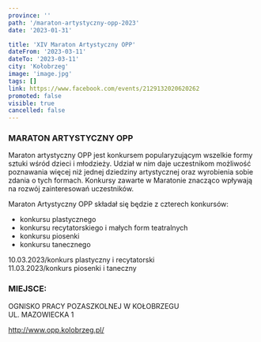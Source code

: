 ```yaml
---
province: ''
path: '/maraton-artystyczny-opp-2023'
date: '2023-01-31'

title: 'XIV Maraton Artystyczny OPP'
dateFrom: '2023-03-11'
dateTo: '2023-03-11'
city: 'Kołobrzeg'
image: 'image.jpg'
tags: []
link: https://www.facebook.com/events/2129132020620262
promoted: false
visible: true
cancelled: false
---
```

### MARATON ARTYSTYCZNY OPP

Maraton artystyczny OPP jest konkursem popularyzującym wszelkie formy sztuki wśród dzieci i młodzieży. Udział w nim daje uczestnikom możliwość poznawania więcej niż jednej dziedziny artystycznej oraz wyrobienia sobie zdania o tych formach. Konkursy zawarte w Maratonie znacząco wpływają na rozwój zainteresowań uczestników.

Maraton Artystyczny OPP składał się będzie z czterech konkursów:
- konkursu plastycznego
- konkursu recytatorskiego i małych form teatralnych
- konkursu piosenki
- konkursu tanecznego


10.03.2023/konkurs plastyczny i recytatorski \
11.03.2023/konkurs piosenki i taneczny

### MIEJSCE:
OGNISKO PRACY POZASZKOLNEJ W KOŁOBRZEGU \
UL. MAZOWIECKA 1

http://www.opp.kolobrzeg.pl/
